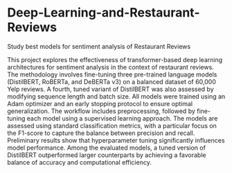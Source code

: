 # Deep-Learning-and-Restaurant-Reviews
Study best models for sentiment analysis of Restaurant Reviews

This project explores the effectiveness of transformer-based deep learning architectures for sentiment analysis in the context of restaurant reviews. The methodology involves fine-tuning three pre-trained language models (DistilBERT, RoBERTa, and DeBERTa v3) on a balanced dataset of 60,000 Yelp reviews. A fourth, tuned variant of DistilBERT was also assessed by modifying sequence length and batch size. All models were trained using an Adam optimizer and an early stopping protocol to ensure optimal generalization. The workflow includes preprocessing, followed by fine-tuning each model using a supervised learning approach. The models are assessed using standard classification metrics, with a particular focus on the F1-score to capture the balance between precision and recall.  Preliminary results show that hyperparameter tuning significantly influences model performance. Among the evaluated models, a tuned version of DistilBERT outperformed larger counterparts by achieving a favorable balance of accuracy and computational efficiency.

